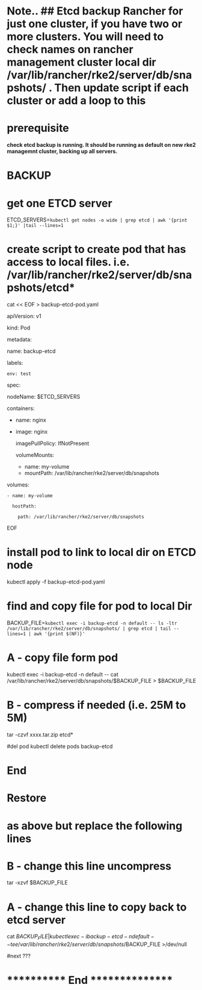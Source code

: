 # Note..  ## Etcd backup Rancher for just one cluster, if you have two or more clusters. You will need to check names on rancher management cluster local dir /var/lib/rancher/rke2/server/db/snapshots/ . Then update script if each cluster or add a loop to this


# prerequisite 
 
**check etcd backup is running. It should be running as default on new rke2 managemnt cluster, backing up all servers.**
 
# BACKUP 
 
# get one ETCD server
ETCD_SERVERS=`kubectl get nodes -o wide | grep etcd | awk '{print $1;}' |tail --lines=1` 
 
# create script to create pod that has access to local files. i.e. /var/lib/rancher/rke2/server/db/snapshots/etcd*

cat << EOF > backup-etcd-pod.yaml

apiVersion: v1

kind: Pod

metadata:

  name: backup-etcd
  
  labels:
  
    env: test
    
spec:

  nodeName: $ETCD_SERVERS
  
  containers:
  
  - name: nginx
  - 
    image: nginx
    
    imagePullPolicy: IfNotPresent
    
    volumeMounts:
    
      - name: my-volume
      - 
        mountPath: /var/lib/rancher/rke2/server/db/snapshots
        
  volumes:
  
    - name: my-volume
    
      hostPath:
      
        path: /var/lib/rancher/rke2/server/db/snapshots
        
EOF
 
# install pod to link to local dir on ETCD node

kubectl apply -f backup-etcd-pod.yaml
 
# find and copy file for pod to local Dir

BACKUP_FILE=`kubectl exec -i backup-etcd -n default -- ls -ltr /var/lib/rancher/rke2/server/db/snapshots/ | grep etcd | tail --lines=1 | awk '{print $(NF)}'`

# A - copy file form pod

kubectl exec -i backup-etcd -n default -- cat /var/lib/rancher/rke2/server/db/snapshots/$BACKUP_FILE >  $BACKUP_FILE
 
# B - compress if needed (i.e. 25M to 5M)

tar -czvf xxxx.tar.zip etcd*
 
#del pod
kubectl delete pods backup-etcd
 
 
#   End   

# 
 

#    Restore                                  

#    as above but replace the following lines 
 
# B - change this line uncompress

tar -xzvf  $BACKUP_FILE

# A - change  this line to copy back to etcd server

cat $BACKUP_FILE | kubectl exec -i  backup-etcd -n default -- tee /var/lib/rancher/rke2/server/db/snapshots/$BACKUP_FILE >/dev/null

#next ???
 
# **********  End     **************
